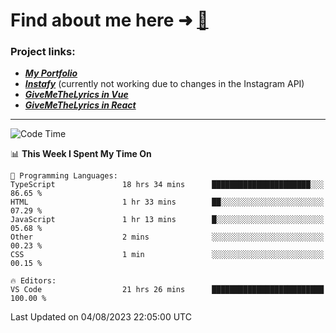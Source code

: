 # Find about me here ➜ [🧑](https://pauabella.dev)

### Project links:
- ***[My Portfolio](https://pauabella.dev)***
- ***[Instafy](https://instafy.me)*** (currently not working due to changes in the Instagram API)
- ***[GiveMeTheLyrics in Vue](https://lyrics.pauabella.dev)***
- ***[GiveMeTheLyrics in React](https://pauabella.dev/GiveMeTheLyrics)***

---
<!--START_SECTION:waka-->
![Code Time](http://img.shields.io/badge/Code%20Time-2%2C358%20hrs%2010%20mins-blue)

📊 **This Week I Spent My Time On** 

```text
💬 Programming Languages: 
TypeScript               18 hrs 34 mins      ██████████████████████░░░   86.65 % 
HTML                     1 hr 33 mins        ██░░░░░░░░░░░░░░░░░░░░░░░   07.29 % 
JavaScript               1 hr 13 mins        █░░░░░░░░░░░░░░░░░░░░░░░░   05.68 % 
Other                    2 mins              ░░░░░░░░░░░░░░░░░░░░░░░░░   00.23 % 
CSS                      1 min               ░░░░░░░░░░░░░░░░░░░░░░░░░   00.15 % 

🔥 Editors: 
VS Code                  21 hrs 26 mins      █████████████████████████   100.00 % 
```


 Last Updated on 04/08/2023 22:05:00 UTC
<!--END_SECTION:waka-->
